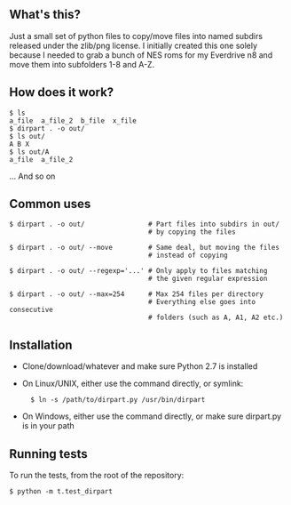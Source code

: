## What's this?

Just a small set of python files to copy/move files into named subdirs
released under the zlib/png license. I initially created this one solely
because I needed to grab a bunch of NES roms for my Everdrive n8 and
move them into subfolders 1-8 and A-Z.

## How does it work?

    $ ls
    a_file  a_file_2  b_file  x_file
    $ dirpart . -o out/
    $ ls out/
    A B X
    $ ls out/A
    a_file  a_file_2

... And so on

## Common uses

    $ dirpart . -o out/                # Part files into subdirs in out/
                                       # by copying the files

    $ dirpart . -o out/ --move         # Same deal, but moving the files
                                       # instead of copying

    $ dirpart . -o out/ --regexp='...' # Only apply to files matching
                                       # the given regular expression

    $ dirpart . -o out/ --max=254      # Max 254 files per directory
                                       # Everything else goes into consecutive
                                       # folders (such as A, A1, A2 etc.)

## Installation

* Clone/download/whatever and make sure Python 2.7 is installed
* On Linux/UNIX, either use the command directly, or symlink:

        $ ln -s /path/to/dirpart.py /usr/bin/dirpart

* On Windows, either use the command directly, or make sure dirpart.py
  is in your path

## Running tests

To run the tests, from the root of the repository:

    $ python -m t.test_dirpart

